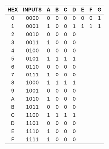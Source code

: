 | **HEX** | **INPUTS** |**A** | **B** | **C** | **D** |**E** | **F** | **G** |
| :-: | :-: | :-: | :-: | :-: | :-: | :-: | :-: | :-: |
| 0 | 0000 | 0 | 0 | 0 | 0 | 0 | 0 | 1 | 
| 1 | 0001 | 1 | 0 | 0 | 1 | 1 | 1 | 1 |
| 2 | 0010 | 0 | 0 | 0 | 0 |
| 3 | 0011 | 1 | 0 | 0 | 0 |
| 4 | 0100 | 0 | 0 | 0 | 0 |
| 5 | 0101 | 1 | 1 | 1 | 1 |
| 6 | 0110 | 0 | 0 | 0 | 0 |
| 7 | 0111 | 1 | 0 | 0 | 0 |
| 8 | 1000 | 1 | 1 | 1 | 1 |
| 9 | 1001 | 0 | 0 | 0 | 0 |
| A | 1010 | 1 | 0 | 0 | 0 |
| B | 1011 | 0 | 0 | 0 | 0 |
| C | 1100 | 1 | 1 | 1 | 1 |
| D | 1101 | 0 | 0 | 0 | 0 |
| E | 1110 | 1 | 0 | 0 | 0 |
| F | 1111 | 1 | 0 | 0 | 0 |
